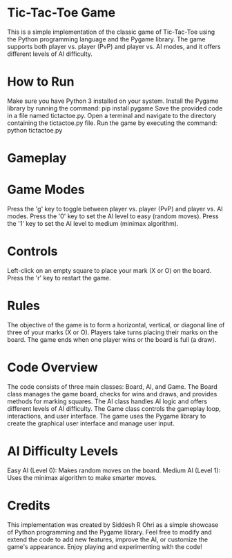# Tic-Tac-Toe Game
This is a simple implementation of the classic game of Tic-Tac-Toe using the Python programming language and the Pygame library. The game supports both player vs. player (PvP) and player vs. AI modes, and it offers different levels of AI difficulty.

# How to Run

Make sure you have Python 3 installed on your system.
Install the Pygame library by running the command: pip install pygame
Save the provided code in a file named tictactoe.py.
Open a terminal and navigate to the directory containing the tictactoe.py file.
Run the game by executing the command: python tictactoe.py

# Gameplay

# Game Modes

Press the 'g' key to toggle between player vs. player (PvP) and player vs. AI modes.
Press the '0' key to set the AI level to easy (random moves).
Press the '1' key to set the AI level to medium (minimax algorithm).

# Controls

Left-click on an empty square to place your mark (X or O) on the board.
Press the 'r' key to restart the game.

# Rules

The objective of the game is to form a horizontal, vertical, or diagonal line of three of your marks (X or O).
Players take turns placing their marks on the board.
The game ends when one player wins or the board is full (a draw).

# Code Overview

The code consists of three main classes: Board, AI, and Game.
The Board class manages the game board, checks for wins and draws, and provides methods for marking squares.
The AI class handles AI logic and offers different levels of AI difficulty.
The Game class controls the gameplay loop, interactions, and user interface.
The game uses the Pygame library to create the graphical user interface and manage user input.

# AI Difficulty Levels

Easy AI (Level 0): Makes random moves on the board.
Medium AI (Level 1): Uses the minimax algorithm to make smarter moves.

# Credits

This implementation was created by Siddesh R Ohri as a simple showcase of Python programming and the Pygame library.
Feel free to modify and extend the code to add new features, improve the AI, or customize the game's appearance. Enjoy playing and experimenting with the code!

